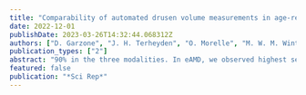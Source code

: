 ```yaml
---
title: "Comparability of automated drusen volume measurements in age-related macular degeneration: a MACUSTAR study report"
date: 2022-12-01
publishDate: 2023-03-26T14:32:44.068312Z
authors: ["D. Garzone", "J. H. Terheyden", "O. Morelle", "M. W. M. Wintergerst", "M. mannshausen", "S. Schmitz-Valckenberg", "M. Pfau", "S. Thiele", "S. Poor", "S. Leal", "F. G. Holz", "R. P. Finger", "H. Agostini", "L. Altay", "R. Atia", "F. Bandello", "P. G. Basile", "C. Behning", "M. Belmouhand", "M. Berger", "A. Binns", "C. J. F. Boon", "M. ttger", "C. Bouchet", "J. E. Brazier", "T. Butt", "C. Carapezzi", "J. Carlton", "A. Carneiro", "A. Charil", "R. Coimbra", "M. Cozzi", "D. P. Crabb", "J. Cunha-Vaz", "C. Dahlke", "L. de Sisternes", "H. Dunbar", "E. Fletcher", "C. Francisco", "M. Gutfleisch", "R. Hogg", "C. B. Hoyng", "A. Kilani", "J. tzschmar", "L. hlewein", "M. Larsen", "Y. T. E. Lechanteur", "U. F. O. Luhmann", "A. ning", "I. Marques", "C. Martinho", "G. Montesano", "Z. Mulyukov", "M. Paques", "B. Parodi", "M. Parravano", "S. Penas", "T. Peters", "T. Peto", "S. Priglinger", "D. Rowen", "G. S. Rubin", "J. Sahel", "C. nchez", "O. Sander", "M. Schmid", "H. Schrinner-Fenske", "J. Siedlecki", "R. Silva", "A. Skelly", "E. Souied", "G. Staurenghi", "L. hr", "D. J. Taylor", "A. Tufail", "M. Varano", "L. Vieweg", "L. Wintergerst", "A. Wolf", "N. Zakaria"]
publication_types: ["2"]
abstract: "90% in the three modalities. In eAMD, we observed highest sensitivity in the denser Spectralis scan (68.1). The two different Spectralis modalities showed a significantly higher agreement in quantifying drusen volume in iAMD (ICC 0.993 [0.991-0.994]) than the dense Spectralis with Cirrus scan (ICC 0.807 [0.757-0.847]). Formulae for drusen volume conversion in iAMD between the two devices are provided. Automated drusen volume measures are not interchangeable between devices and softwares and need to be interpreted with the used imaging devices and software in mind. Accounting for systematic difference between methods increases comparability and conversion formulae are provided. Less dense scans did not affect drusen volume measurements in iAMD but decreased sensitivity for medium drusen in eAMD.Trial registration: ClinicalTrials.gov NCT03349801. Registered on 22 November 2017."
featured: false
publication: "*Sci Rep*"
---
```



